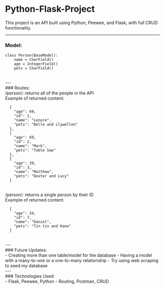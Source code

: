 # Python-Flask-Project

This project is an API built using Python, Peewee, and Flask, with full CRUD functionality.

---

### Model:
```
class Person(BaseModel):
    name = CharField()
    age = IntegerField()
    pets = CharField()
```
<br />
---
<br />
### Routes:
<br />
/person/: returns all of the people in the API
<br />
Example of returned content:

```
  {
    "age": 69,
    "id": 1,
    "name": "Lenore",
    "pets": "Belle and Llywellen"
  },
  {
    "age": 69,
    "id": 2,
    "name": "Mark",
    "pets": "Table Saw"
  },
  {
    "age": 39,
    "id": 3,
    "name": "Matthew",
    "pets": "Dexter and Lucy"
  }
 ```
 
<br />
/person/<id>: returns a single person by their ID
<br />
Example of returned content:
<br />
    
```
  {
    "age": 34,
    "id": 7,
    "name": "Daniel",
    "pets": "Tin tin and Kane"
  }
```
<br />
---
<br />
### Future Updates:
<br />
- Creating more than one table/model for the database
- Having a model with a many-to-one or a one-to-many relationship
- Try using web scraping to seed my database
<br />
---
<br />
### Technologies Used:
<br />
- Flask, Peewee, Python
- Routing, Postman, CRUD
